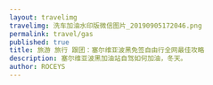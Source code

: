 ```yaml
---
layout: travelimg
travelimg: 洗车加油水印版微信图片_20190905172046.png
permalink: travel/gas
published: true
title: 旅游 旅行 跟团：塞尔维亚波黑免签自由行全网最佳攻略 
description: 塞尔维亚波黑加油站自驾如何加油，冬天。
author: ROCEYS
---
```

